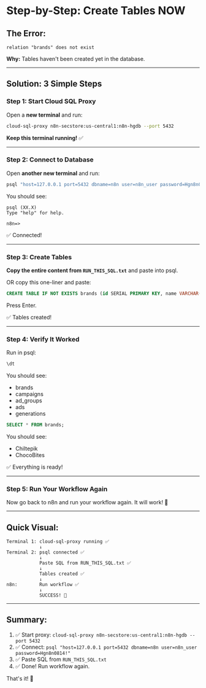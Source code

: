 # Step-by-Step: Create Tables NOW

## The Error:
`relation "brands" does not exist`

**Why:** Tables haven't been created yet in the database.

---

## Solution: 3 Simple Steps

### Step 1: Start Cloud SQL Proxy

Open a **new terminal** and run:

```bash
cloud-sql-proxy n8n-secstore:us-central1:n8n-hgdb --port 5432
```

**Keep this terminal running!** ✅

---

### Step 2: Connect to Database

Open **another new terminal** and run:

```bash
psql "host=127.0.0.1 port=5432 dbname=n8n user=n8n_user password=Hgn8n0814!"
```

You should see:
```
psql (XX.X)
Type "help" for help.

n8n=>
```

✅ Connected!

---

### Step 3: Create Tables

**Copy the entire content from `RUN_THIS_SQL.txt`** and paste into psql.

OR copy this one-liner and paste:

```sql
CREATE TABLE IF NOT EXISTS brands (id SERIAL PRIMARY KEY, name VARCHAR(255) NOT NULL UNIQUE, handle VARCHAR(255), notes TEXT, created_at TIMESTAMP DEFAULT CURRENT_TIMESTAMP); CREATE TABLE IF NOT EXISTS campaigns (id SERIAL PRIMARY KEY, brand_id INTEGER NOT NULL, name VARCHAR(255) NOT NULL, objective VARCHAR(50) NOT NULL, daily_budget NUMERIC(10, 2), locations TEXT, languages VARCHAR(50) DEFAULT 'es,*', age_range VARCHAR(20) DEFAULT '18-44', gender VARCHAR(20) DEFAULT 'ALL', optimization VARCHAR(50), bidding VARCHAR(50), status VARCHAR(50) DEFAULT 'DRAFT', created_at TIMESTAMP DEFAULT CURRENT_TIMESTAMP, FOREIGN KEY (brand_id) REFERENCES brands(id)); CREATE TABLE IF NOT EXISTS ad_groups (id SERIAL PRIMARY KEY, campaign_id INTEGER NOT NULL, name VARCHAR(255), interests TEXT, behaviors TEXT, hashtags TEXT, placements VARCHAR(50) DEFAULT 'AUTO', connection VARCHAR(50) DEFAULT 'ANY', created_at TIMESTAMP DEFAULT CURRENT_TIMESTAMP, FOREIGN KEY (campaign_id) REFERENCES campaigns(id)); CREATE TABLE IF NOT EXISTS ads (id SERIAL PRIMARY KEY, ad_group_id INTEGER NOT NULL, name VARCHAR(255), primary_text TEXT, cta VARCHAR(100) DEFAULT 'Order Now', duration_sec INTEGER DEFAULT 15, music_hint TEXT, asset_url TEXT, status VARCHAR(50) DEFAULT 'DRAFT', created_at TIMESTAMP DEFAULT CURRENT_TIMESTAMP, FOREIGN KEY (ad_group_id) REFERENCES ad_groups(id)); CREATE TABLE IF NOT EXISTS generations (id SERIAL PRIMARY KEY, brand_id INTEGER NOT NULL, input_payload JSONB, output_payload JSONB, created_at TIMESTAMP DEFAULT CURRENT_TIMESTAMP, FOREIGN KEY (brand_id) REFERENCES brands(id)); CREATE INDEX IF NOT EXISTS idx_campaigns_brand_id ON campaigns(brand_id); CREATE INDEX IF NOT EXISTS idx_ad_groups_campaign_id ON ad_groups(campaign_id); CREATE INDEX IF NOT EXISTS idx_ads_ad_group_id ON ads(ad_group_id); CREATE INDEX IF NOT EXISTS idx_generations_brand_id ON generations(brand_id); INSERT INTO brands (name, handle, notes) VALUES ('Chiltepik', '@chiltepik', 'Mariscos premium'), ('ChocoBites', '@chocobites', 'Galletas artesanales') ON CONFLICT (name) DO NOTHING;
```

Press Enter.

✅ Tables created!

---

### Step 4: Verify It Worked

Run in psql:

```sql
\dt
```

You should see:
- brands
- campaigns
- ad_groups
- ads
- generations

```sql
SELECT * FROM brands;
```

You should see:
- Chiltepik
- ChocoBites

✅ Everything is ready!

---

### Step 5: Run Your Workflow Again

Now go back to n8n and run your workflow again. It will work! 🎉

---

## Quick Visual:

```
Terminal 1: cloud-sql-proxy running ✅
            ↓
Terminal 2: psql connected ✅
            ↓
            Paste SQL from RUN_THIS_SQL.txt ✅
            ↓
            Tables created ✅
            ↓
n8n:        Run workflow ✅
            ↓
            SUCCESS! 🎉
```

---

## Summary:

1. ✅ Start proxy: `cloud-sql-proxy n8n-secstore:us-central1:n8n-hgdb --port 5432`
2. ✅ Connect: `psql "host=127.0.0.1 port=5432 dbname=n8n user=n8n_user password=Hgn8n0814!"`
3. ✅ Paste SQL from `RUN_THIS_SQL.txt`
4. ✅ Done! Run workflow again.

That's it! 🚀

